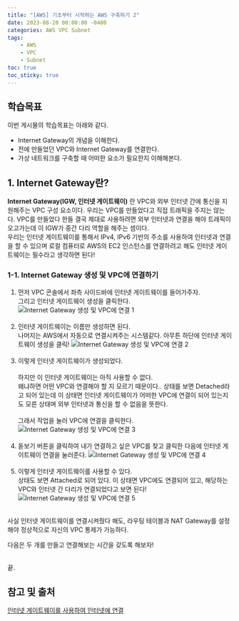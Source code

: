 ```yaml
---
title: "[AWS] 기초부터 시작하는 AWS 구축하기 2"
date: 2023-08-20 00:00:00 -0400
categories: AWS VPC Subnet
tags:
    - AWS
    - VPC
    - Subnet
toc: true
toc_sticky: true
---
```


## 학습목표
이번 게시물의 학습목표는 아래와 같다.
- Internet Gateway의 개념을 이해한다.
- 전에 만들었던 VPC와 Internet Gateway를 연결한다.
- 가상 네트워크를 구축할 때 어떠한 요소가 필요한지 이해해본다.

## 1. Internet Gateway란?
**Internet Gateway(IGW, 인터넷 게이트웨이)** 란 VPC와 외부 인터넷 간에 통신을 지원해주는 VPC 구성 요소이다. 우리는 VPC를 만들었다고 직접 트래픽을 주지는 않는다. VPC를 만들었다 한들 결국 제대로 사용하려면 외부 인터넷과 연결을 해야 트래픽이 오고가는데 이 IGW가 중간 다리 역할을 해주는 셈이다.<br>
우리는 인터넷 게이트웨이를 통해서 IPv4, IPv6 기반의 주소를 사용하여 인터넷과 연결을 할 수 있으며 로컬 컴퓨터로 AWS의 EC2 인스턴스를 연결하려고 해도 인터넷 게이트웨이는 필수라고 생각하면 된다!



### 1-1. Internet Gateway 생성 및 VPC에 연결하기
1. 먼저 VPC 콘솔에서 좌측 사이드바에 인터넷 게이트웨이를 들어가주자.<br>
그리고 인터넷 게이트웨이 생성을 클릭한다.
![Internet Gateway 생성 및 VPC에 연결 1](/assets/2023-08/IGW/스크린샷%202023-08-20%20오전%2011.19.24.png)<br><br>
2. 인터넷 게이트웨이는 이름만 생성하면 된다.<br>
나머지는 AWS에서 자동으로 연결시켜주는 시스템같다. 아무튼 하단에 인터넷 게이트웨이 생성을 클릭!
![Internet Gateway 생성 및 VPC에 연결 2](/assets/2023-08/IGW/스크린샷%202023-08-20%20오전%2011.19.35.png)<br><br>
3. 이렇게 인터넷 게이트웨이가 생성되었다.<br><br>
하지만 이 인터넷 게이트웨이는 아직 사용할 수 없다.<br>
왜냐하면 어떤 VPC와 연결해야 할 지 모르기 때문이다.. 상태를 보면 Detached라고 되어 있는데 이 상태면 인터넷 게이트웨이가 어떠한 VPC에 연결이 되어 있는지도 모른 상태며 외부 인터넷과 통신을 할 수 없음을 뜻한다.<br><br>
그래서 작업을 눌러 VPC에 연결을 클릭한다.
![Internet Gateway 생성 및 VPC에 연결 3](/assets/2023-08/IGW/스크린샷%202023-08-20%20오전%2011.19.45.png)<br><br>
4. 돋보기 버튼을 클릭하여 내가 연결하고 싶은 VPC를 찾고 클릭한 다음에 인터넷 게이트웨이 연결을 눌러준다.
![Internet Gateway 생성 및 VPC에 연결 4](/assets/2023-08/IGW/스크린샷%202023-08-20%20오전%2011.19.58.png)<br><br>
5. 이렇게 인터넷 게이트웨이를 사용할 수 있다.<br>
상태도 보면 Attached로 되어 있다. 이 상태면 VPC에도 연결되어 있고, 해당하는 VPC와 인터넷 간 다리가 연결되었다고 보면 된다!
![Internet Gateway 생성 및 VPC에 연결 5](/assets/2023-08/IGW/스크린샷%202023-08-20%20오전%2011.20.13.png)<br><br>

사실 인터넷 게이트웨이를 연결시켜줬다 해도, 라우팅 테이블과 NAT Gateway를 설정해야 정상적으로 자신의 VPC 통제가 가능하다.<br>

다음은 두 개를 만들고 연결해보는 시간을 갖도록 해보자! 

<br>
끝.




## 참고 및 출처
[인터넷 게이트웨이를 사용하여 인터넷에 연결](https://docs.aws.amazon.com/ko_kr/vpc/latest/userguide/VPC_Internet_Gateway.html)